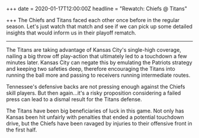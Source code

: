 +++
date = 2020-01-17T12:00:00Z
headline = "Rewatch: Chiefs @ Titans"

+++
The Chiefs and Titans faced each other once before in the regular season. Let's just watch that match and see if we can pick up some detailed insights that would inform us in their playoff rematch.

***

The Titans are taking advantage of Kansas City's single-high coverage, nailing a big throw off play-action that ultimately led to a touchdown a few minutes later. Kansas City can negate this by emulating the Patriots strategy and keeping two safeties deep, therefore encouraging the Titans into running the ball more and passing to receivers running intermediate routes.

Tennessee's defensive backs are not pressing enough against the Chiefs skill players. But then again...it's a risky proposition considering a failed press can lead to a dismal result for the Titans defense. 

The Titans have been big beneficiaries of luck in this game. Not only has Kansas been hit unfairly with penalties that ended a potential touchdown drive, but the Chiefs have been ravaged by injuries to their offensive front in the first half.